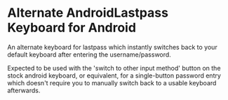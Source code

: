Alternate AndroidLastpass Keyboard for Android
========
An alternate keyboard for lastpass which instantly switches back to your default keyboard after entering the username/password.

Expected to be used with the 'switch to other input method' button on the stock android keyboard, or equivalent, for a single-button password entry which doesn't require you to manually switch back to a usable keyboard afterwards.

